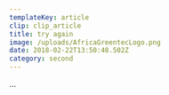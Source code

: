 ```yaml
---
templateKey: article
clip: clip_article
title: try again
image: /uploads/AfricaGreentecLogo.png
date: 2018-02-22T13:50:48.502Z
category: second
---
```

...
